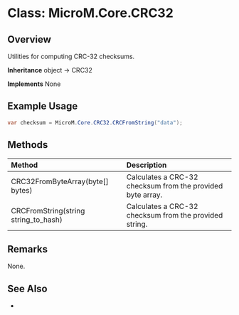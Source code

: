 # Class: MicroM.Core.CRC32
## Overview
Utilities for computing CRC-32 checksums.

**Inheritance**
object -> CRC32

**Implements**
None

## Example Usage
```csharp
var checksum = MicroM.Core.CRC32.CRCFromString("data");
```
## Methods
| Method | Description |
|:------------|:-------------|
| CRC32FromByteArray(byte[] bytes) | Calculates a CRC-32 checksum from the provided byte array. |
| CRCFromString(string string_to_hash) | Calculates a CRC-32 checksum from the provided string. |

## Remarks
None.

## See Also
-
